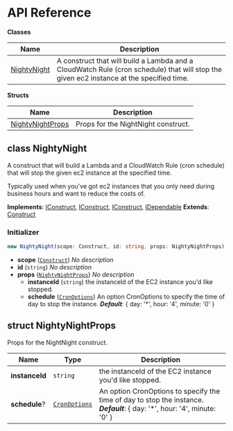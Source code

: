 # API Reference

**Classes**

Name|Description
----|-----------
[NightyNight](#matthewbonig-nightynight-nightynight)|A construct that will build a Lambda and a CloudWatch Rule (cron schedule) that will stop the given ec2 instance at the specified time.


**Structs**

Name|Description
----|-----------
[NightyNightProps](#matthewbonig-nightynight-nightynightprops)|Props for the NightNight construct.



## class NightyNight  <a id="matthewbonig-nightynight-nightynight"></a>

A construct that will build a Lambda and a CloudWatch Rule (cron schedule) that will stop the given ec2 instance at the specified time.

Typically used when you've got ec2 instances that you only need during business hours
and want to reduce the costs of.

__Implements__: [IConstruct](#constructs-iconstruct), [IConstruct](#aws-cdk-core-iconstruct), [IConstruct](#constructs-iconstruct), [IDependable](#aws-cdk-core-idependable)
__Extends__: [Construct](#aws-cdk-core-construct)

### Initializer




```ts
new NightyNight(scope: Construct, id: string, props: NightyNightProps)
```

* **scope** (<code>[Construct](#aws-cdk-core-construct)</code>)  *No description*
* **id** (<code>string</code>)  *No description*
* **props** (<code>[NightyNightProps](#matthewbonig-nightynight-nightynightprops)</code>)  *No description*
  * **instanceId** (<code>string</code>)  the instanceId of the EC2 instance you'd like stopped. 
  * **schedule** (<code>[CronOptions](#aws-cdk-aws-events-cronoptions)</code>)  An option CronOptions to specify the time of day to stop the instance. __*Default*__: { day: '*', hour: '4', minute: '0' }




## struct NightyNightProps  <a id="matthewbonig-nightynight-nightynightprops"></a>


Props for the NightNight construct.



Name | Type | Description 
-----|------|-------------
**instanceId** | <code>string</code> | the instanceId of the EC2 instance you'd like stopped.
**schedule**? | <code>[CronOptions](#aws-cdk-aws-events-cronoptions)</code> | An option CronOptions to specify the time of day to stop the instance.<br/>__*Default*__: { day: '*', hour: '4', minute: '0' }



